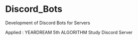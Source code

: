 # Discord_Bots
Development of Discord Bots for Servers

Applied : YEARDREAM 5th ALGORITHM Study Discord Server 
